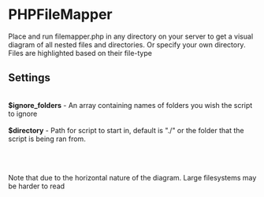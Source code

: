 # PHPFileMapper<br>
Place and run filemapper.php in any directory on your server to get a visual diagram of all nested files and directories. Or specify your own directory. Files are highlighted based on their file-type

<h2>Settings</h2>
<br>
<strong>$ignore_folders</strong> - An array containing names of folders you wish the script to ignore
<br><br>
<strong>$directory</strong> - Path for script to start in, default is "./" or the folder that the script is being ran from.

<br><br>

Note that due to the horizontal nature of the diagram. Large filesystems may be harder to read
